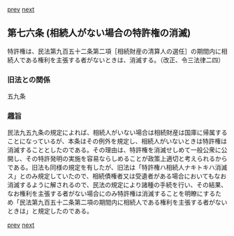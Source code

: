 [prev](/specific\markdowns\特許法\101_Mp-Ch_4-Se_1-At_75.md)
[next](/specific\markdowns\特許法\103_Mp-Ch_4-Se_1-At_77.md)
## 第七六条 (相続人がない場合の特許権の消滅)
特許権は、民法第九百五十二条第二項［相続財産の清算人の選任］の期間内に相続人である権利を主張する者がないときは、消滅する。（改正、令三法律二四）

### 旧法との関係
五九条

### 趣旨
民法九五九条の規定によれば、相続人がいない場合は相続財産は国庫に帰属することになっているが、本条はその例外を規定し、相続人がいないときは特許権は消滅することとしたのである。その理由は、特許権を消滅せしめて一般公衆に公開し、その特許発明の実施を容易ならしめることが政策上適切と考えられるからである。旧法も同様の規定を有したが、旧法は「特許権ハ相続人ナキトキハ消滅ス」とのみ規定していたので、相続債権者又は受遺者がある場合においてもなお消滅するように解されるので、民法の規定により諸種の手続を行い、その結果、なお権利を主張する者がない場合にのみ特許権は消滅することを明瞭にするため「民法第九百五十二条第二項の期間内に相続人である権利を主張する者がないときは」と規定したのである。

[prev](/specific\markdowns\特許法\101_Mp-Ch_4-Se_1-At_75.md)
[next](/specific\markdowns\特許法\103_Mp-Ch_4-Se_1-At_77.md)